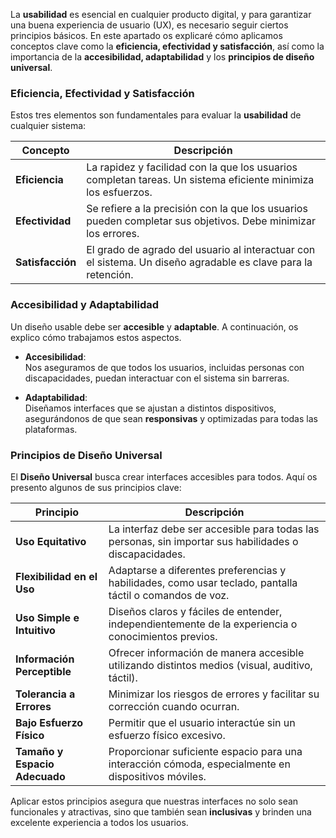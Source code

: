 La **usabilidad** es esencial en cualquier producto digital, y para garantizar una buena experiencia de usuario (UX), es necesario seguir ciertos principios básicos. En este apartado os explicaré cómo aplicamos conceptos clave como la **eficiencia, efectividad y satisfacción**, así como la importancia de la **accesibilidad, adaptabilidad** y los **principios de diseño universal**.

### Eficiencia, Efectividad y Satisfacción

Estos tres elementos son fundamentales para evaluar la **usabilidad** de cualquier sistema:

| **Concepto**     | **Descripción**                                                                                             |
|------------------|-------------------------------------------------------------------------------------------------------------|
| **Eficiencia**   | La rapidez y facilidad con la que los usuarios completan tareas. Un sistema eficiente minimiza los esfuerzos. |
| **Efectividad**  | Se refiere a la precisión con la que los usuarios pueden completar sus objetivos. Debe minimizar los errores. |
| **Satisfacción** | El grado de agrado del usuario al interactuar con el sistema. Un diseño agradable es clave para la retención. |

### Accesibilidad y Adaptabilidad

Un diseño usable debe ser **accesible** y **adaptable**. A continuación, os explico cómo trabajamos estos aspectos.

<div class="grid cards" markdown>

- **Accesibilidad**:  
    Nos aseguramos de que todos los usuarios, incluidas personas con discapacidades, puedan interactuar con el sistema sin barreras.
  
- **Adaptabilidad**:  
    Diseñamos interfaces que se ajustan a distintos dispositivos, asegurándonos de que sean **responsivas** y optimizadas para todas las plataformas.
  
</div>

### Principios de Diseño Universal

El **Diseño Universal** busca crear interfaces accesibles para todos. Aquí os presento algunos de sus principios clave:

| **Principio**                | **Descripción**                                                                                              |
|------------------------------|--------------------------------------------------------------------------------------------------------------|
| **Uso Equitativo**            | La interfaz debe ser accesible para todas las personas, sin importar sus habilidades o discapacidades.        |
| **Flexibilidad en el Uso**    | Adaptarse a diferentes preferencias y habilidades, como usar teclado, pantalla táctil o comandos de voz.      |
| **Uso Simple e Intuitivo**    | Diseños claros y fáciles de entender, independientemente de la experiencia o conocimientos previos.           |
| **Información Perceptible**   | Ofrecer información de manera accesible utilizando distintos medios (visual, auditivo, táctil).               |
| **Tolerancia a Errores**      | Minimizar los riesgos de errores y facilitar su corrección cuando ocurran.                                    |
| **Bajo Esfuerzo Físico**      | Permitir que el usuario interactúe sin un esfuerzo físico excesivo.                                           |
| **Tamaño y Espacio Adecuado** | Proporcionar suficiente espacio para una interacción cómoda, especialmente en dispositivos móviles.            |

Aplicar estos principios asegura que nuestras interfaces no solo sean funcionales y atractivas, sino que también sean **inclusivas** y brinden una excelente experiencia a todos los usuarios.